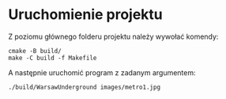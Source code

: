 # Uruchomienie projektu
Z poziomu głównego folderu projektu należy wywołać komendy: 
``` shell
cmake -B build/
make -C build -f Makefile
```
A następnie uruchomić program z zadanym argumentem:
```
./build/WarsawUnderground images/metro1.jpg
```
